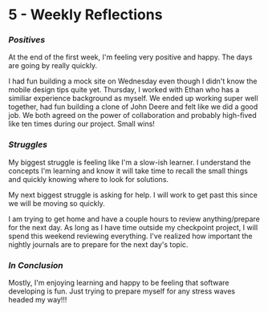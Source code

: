 # 5 - Weekly Reflections 

### *Positives*
At the end of the first week, I'm feeling very positive and happy. The days are going by really quickly. 

I had fun building a mock site on Wednesday even though I didn't know the mobile design tips quite yet. Thursday, I worked with Ethan who has a similiar experience background as myself. We ended up working super well together, had fun building a clone of John Deere and felt like we did a good job. We both agreed on the power of collaboration and probably high-fived like ten times during our project. Small wins!

### *Struggles*
My biggest struggle is feeling like I'm a slow-ish learner. I understand the concepts I'm learning and know it will take time to recall the small things and quickly knowing where to look for solutions.

My next biggest struggle is asking for help. I will work to get past this since we will be moving so quickly.

I am trying to get home and have a couple hours to review anything/prepare for the next day. As long as I have time outside my checkpoint project, I will spend this weekend reviewing everything. I've realized how important the nightly journals are to prepare for the next day's topic.

### *In Conclusion*
Mostly, I'm enjoying learning and happy to be feeling that software developing is fun. Just trying to prepare myself for any stress waves headed my way!!!